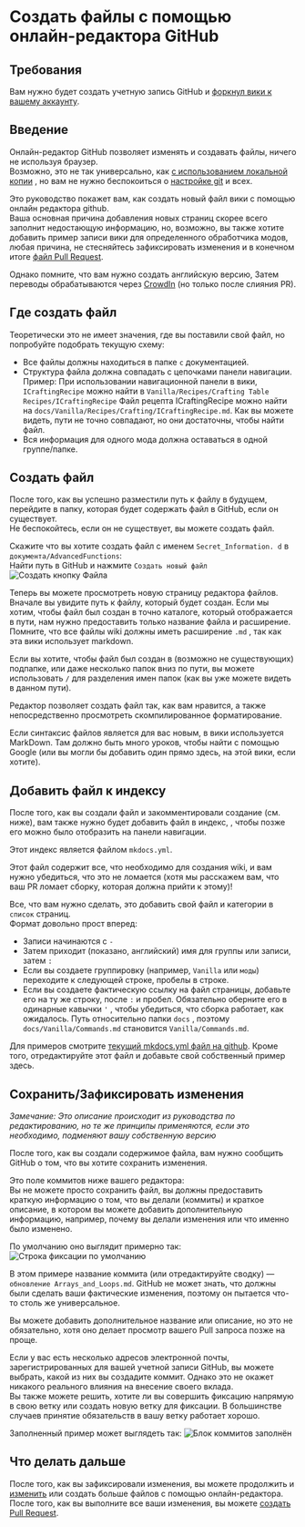 # Создать файлы с помощью онлайн-редактора GitHub

## Требования

Вам нужно будет создать учетную запись GitHub и [форкнул вики к вашему аккаунту](/Contribute/SetupGithub).

## Введение

Онлайн-редактор GitHub позволяет изменять и создавать файлы, ничего не используя браузер.  
Возможно, это не так универсально, как [с использованием локальной копии](/Contribute/LocalClone/CreateCommit/) , но вам не нужно беспокоиться о [настройке git](/Contribute/LocalClone/InstallingGit/) и всех.

Это руководство покажет вам, как создать новый файл вики с помощью онлайн редактора github.  
Ваша основная причина добавления новых страниц скорее всего заполнит недостающую информацию, но, возможно, вы также хотите добавить пример записи вики для определенного обработчика модов, любая причина, не стесняйтесь зафиксировать изменения и в конечном итоге [файл Pull Request](/Contribute/PullRequest).

Однако помните, что вам нужно создать английскую версию, Затем переводы обрабатываются через [CrowdIn](https://crowdin.com/project/crafttweaker-documentation/) (но только после слияния PR).

## Где создать файл

Теоретически это не имеет значения, где вы поставили свой файл, но попробуйте подобрать текущую схему:

- Все файлы должны находиться в папке `с` документацией.
- Структура файла должна совпадать с цепочками панели навигации. Пример: При использовании навигационной панели в вики, `ICraftingRecipe` можно найти в `Vanilla/Recipes/Crafting Table Recipes/ICraftingRecipe` Файл рецепта ICraftingRecipe можно найти на `docs/Vanilla/Recipes/Crafting/ICraftingRecipe.md`. Как вы можете видеть, пути не точно совпадают, но они достаточны, чтобы найти файл.
- Вся информация для одного мода должна оставаться в одной группе/папке.

## Создать файл

После того, как вы успешно разместили путь к файлу в будущем, перейдите в папку, которая будет содержать файл в GitHub, если он существует.  
Не беспокойтесь, если он не существует, вы можете создать файл.

Скажите что вы хотите создать файл с именем `Secret_Information. d` в `документа/AdvancedFunctions`:  
Найти путь в GitHub и нажмите `Создать новый файл` ![Создать кнопку Файла](/Contribute/assets/OnlineEditor_CreateFileButton.png)

Теперь вы можете просмотреть новую страницу редактора файлов.  
Вначале вы увидите путь к файлу, который будет создан. Если мы хотим, чтобы файл был создан в точно каталоге, который отображается в пути, нам нужно предоставить только название файла и расширение. Помните, что все файлы wiki должны иметь расширение `.md` , так как эта вики использует markdown.

Если вы хотите, чтобы файл был создан в (возможно не существующих) подпапке, или даже несколько папок вниз по пути, вы можете использовать `/` для разделения имен папок (как вы уже можете видеть в данном пути).

Редактор позволяет создать файл так, как вам нравится, а также непосредственно просмотреть скомпилированное форматирование.

Если синтаксис файлов является для вас новым, в вики используется MarkDown. Там должно быть много уроков, чтобы найти с помощью Google (или вы могли бы добавить один прямо здесь, на этой вики, если хотите).

## Добавить файл к индексу

После того, как вы создали файл и закомментировали создание (см. ниже), вам также нужно будет добавить файл в индекс, , чтобы позже его можно было отобразить на панели навигации.

Этот индекс является файлом `mkdocs.yml`.

Этот файл содержит все, что необходимо для создания wiki, и вам нужно убедиться, что это не ломается (хотя мы расскажем вам, что ваш PR ломает сборку, которая должна прийти к этому)!

Все, что вам нужно сделать, это добавить свой файл и категории в `список` страниц.  
Формат довольно прост вперед:

- Записи начинаются с `-`
- Затем приходит (показано, английский) имя для группы или записи, затем `:`
- Если вы создаете группировку (например, `Vanilla` или `моды`) переходите к следующей строке, пробелы в строке.
- Если вы создаете фактическую ссылку на файл страницы, добавьте его на ту же строку, после `:` и пробел. Обязательно оберните его в одинарные кавычки `'` , чтобы убедиться, что сборка работает, как ожидалось. Путь относительно папки `docs` , поэтому `docs/Vanilla/Commands.md` становится `Vanilla/Commands.md`.

Для примеров смотрите [текущий mkdocs.yml файл на github](https://github.com/CraftTweaker/CraftTweaker-Documentation/blob/master/mkdocs.yml). Кроме того, отредактируйте этот файл и добавьте свой собственный пример здесь.

## Сохранить/Зафиксировать изменения

*Замечание: Это описание происходит из руководства по редактированию, но те же принципы применяются, если это необходимо, подменяют вашу собственную версию*

После того, как вы создали содержимое файла, вам нужно сообщить GitHub о том, что вы хотите сохранить изменения.

Это поле коммитов ниже вашего редактора:  
Вы не можете просто сохранить файл, вы должны предоставить краткую информацию о том, что вы делали (коммиты) и краткое описание, в котором вы можете добавить дополнительную информацию, например, почему вы делали изменения или что именно было изменено.

По умолчанию оно выглядит примерно так:  
![Строка фиксации по умолчанию](/Contribute/assets/OnlineEditor_CommitBox_Default.png)

В этом примере название коммита (или отредактируйте сводку) — `обновление Arrays_and_Loops.md`. GitHub не может знать, что должны были сделать ваши фактические изменения, поэтому он пытается что-то столь же универсальное.

Вы можете добавить дополнительное название или описание, но это не обязательно, хотя оно делает просмотр вашего Pull запроса позже на проще.

Если у вас есть несколько адресов электронной почты, зарегистрированных для вашей учетной записи GitHub, вы можете выбрать, какой из них вы создадите коммит. Однако это не окажет никакого реального влияния на внесение своего вклада.  
Вы также можете решить, хотите ли вы совершить фиксацию напрямую в свою ветку или создать новую ветку для фиксации. В большинстве случаев принятие обязательств в вашу ветку работает хорошо.

Заполненный пример может выглядеть так: ![Блок коммитов заполнён](/Contribute/assets/OnlineEditor_CommitBox_Filled.png)

## Что делать дальше

После того, как вы зафиксировали изменения, вы можете продолжить и [изменить](/Contribute/OnlineEditor_Edit) или создать больше файлов с помощью онлайн-редактора.  
После того, как вы выполните все ваши изменения, вы можете [создать Pull Request](/Contribute/PullRequest).